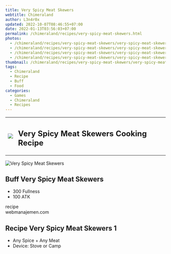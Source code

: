 ```yaml
---
title: Very Spicy Meat Skewers
webtitle: Chimeraland
author: L3n4r0x
updated: 2022-10-07T08:46:55+07:00
date: 2022-01-13T03:56:03+07:00
permalink: /chimeraland/recipes/very-spicy-meat-skewers.html
photos:
  - /chimeraland/recipes/very-spicy-meat-skewers/very-spicy-meat-skewers.webp
  - /chimeraland/recipes/very-spicy-meat-skewers/very-spicy-meat-skewers-name.webp
  - /chimeraland/recipes/very-spicy-meat-skewers/very-spicy-meat-skewers-icon.webp
  - /chimeraland/recipes/very-spicy-meat-skewers/very-spicy-meat-skewers-material.webp
thumbnail: /chimeraland/recipes/very-spicy-meat-skewers/very-spicy-meat-skewers.webp
tags:
  - Chimeraland
  - Recipe
  - Buff
  - Food
categories:
  - Games
  - Chimeraland
  - Recipes
---
```


<section id="bootstrap-wrapper"><link rel="stylesheet" href="https://cdn.statically.io/gh/dimaslanjaka/Web-Manajemen/40ac3225/css/bootstrap-4.5-wrapper.css"/><div class="row mb-2"><div class="col-md-12 mb-2"><table class="table" id="post-info"><tbody><tr><td><img class="d-inline-block me-2" src="/chimeraland/recipes/very-spicy-meat-skewers/very-spicy-meat-skewers-icon.webp" width="auto" height="auto"/></td><td><h1 class="fs-5">Very Spicy Meat Skewers Cooking Recipe</h1></td></tr></tbody></table></div></div><div class="card mb-2"><div class="row g-0"><div class="col-sm-4 position-relative mb-2"><img src="/chimeraland/recipes/very-spicy-meat-skewers/very-spicy-meat-skewers-material.webp" class="card-img fit-cover w-100 h-100" alt="Very Spicy Meat Skewers" data-fancybox="true"/></div><div class="col-sm-8 mb-2"><div class="card-body"><h2 class="card-title fs-5">Buff Very Spicy Meat Skewers</h2><div class="card-text"><ul><li>300 Fullness</li><li>100 ATK</li></ul></div><span class="badge rounded-pill bg-dark">recipe</span></div><div class="card-footer text-end text-muted">webmanajemen.com</div></div></div></div><div class="row mb-2"><div class="col-12 col-lg-6 recipe-item mb-2"><div class="card"><div class="card-body"><h2 class="card-title fs-5">Recipe Very Spicy Meat Skewers 1</h2><div class="card-text"><ul><li>Any Spice<span> + </span>Any Meat</li><li>Device: Stove or Camp</li></ul></div></div></div></div></div></section>